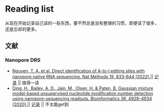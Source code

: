 # Reading list

从现在开始记录自己读的一些东西，要不然总是没有整理的习惯，即便读了很多，还是忘却的更多。


## 文献

### Nanopore DRS



- [Nguyen, T. A. et al. Direct identification of A-to-I editing sites with nanopore native RNA sequencing. Nat Methods 19, 833–844 (2022).](https://www.nature.com/articles/s41592-022-01513-3)|| [记录](Notes/Literatures/10.1038/s41592-022-01513-3.md) || 值得一读
- [Ding, H., Bailey, A. D., Jain, M., Olsen, H. & Paten, B. Gaussian mixture model-based unsupervised nucleotide modification number detection using nanopore-sequencing readouts. Bioinformatics 36, 4928–4934 (2020).](https://academic.oup.com/bioinformatics/article/36/19/4928/5864718)|| [记录](Notes/Literatures/10.1093/bioinformatics/btaa601.md) || 不太能get到

